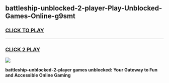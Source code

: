 
## battleship-unblocked-2-player-Play-Unblocked-Games-Online-g9smt
<h3>
<a href="https://premium76.site?title=battleship-unblocked-2-player&ref=25A">CLICK TO PLAY</a></h3>
<hr>

<h3>
<a href="https://premium76.site?title=battleship-unblocked-2-player&ref=25A">CLICK 2 PLAY</a>
  
</h3>

<a href="https://premium76.site?title=battleship-unblocked-2-player&ref=25A"><img src="https://clearcache.store/games.png"></a>


**battleship-unblocked-2-player games unblocked: Your Gateway to Fun and Accessible Online Gaming**
